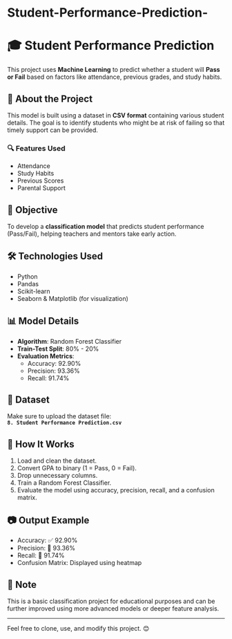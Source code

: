 # Student-Performance-Prediction-
# 🎓 Student Performance Prediction

This project uses **Machine Learning** to predict whether a student will **Pass or Fail** based on factors like attendance, previous grades, and study habits.

## 📂 About the Project

This model is built using a dataset in **CSV format** containing various student details. The goal is to identify students who might be at risk of failing so that timely support can be provided.

### 🔍 Features Used
- Attendance
- Study Habits
- Previous Scores
- Parental Support

## 📌 Objective

To develop a **classification model** that predicts student performance (Pass/Fail), helping teachers and mentors take early action.

## 🛠️ Technologies Used
- Python
- Pandas
- Scikit-learn
- Seaborn & Matplotlib (for visualization)

## 📊 Model Details

- **Algorithm**: Random Forest Classifier
- **Train-Test Split**: 80% - 20%
- **Evaluation Metrics**:
  - Accuracy: 92.90%
  - Precision: 93.36%
  - Recall: 91.74%

## 📁 Dataset

Make sure to upload the dataset file:  
**`8. Student Performance Prediction.csv`**

## 🧠 How It Works

1. Load and clean the dataset.
2. Convert GPA to binary (1 = Pass, 0 = Fail).
3. Drop unnecessary columns.
4. Train a Random Forest Classifier.
5. Evaluate the model using accuracy, precision, recall, and a confusion matrix.

## 📷 Output Example

- Accuracy: ✅ 92.90%
- Precision: 🎯 93.36%
- Recall: 🔁 91.74%
- Confusion Matrix: Displayed using heatmap

## 📌 Note

This is a basic classification project for educational purposes and can be further improved using more advanced models or deeper feature analysis.

---

Feel free to clone, use, and modify this project. 😊
